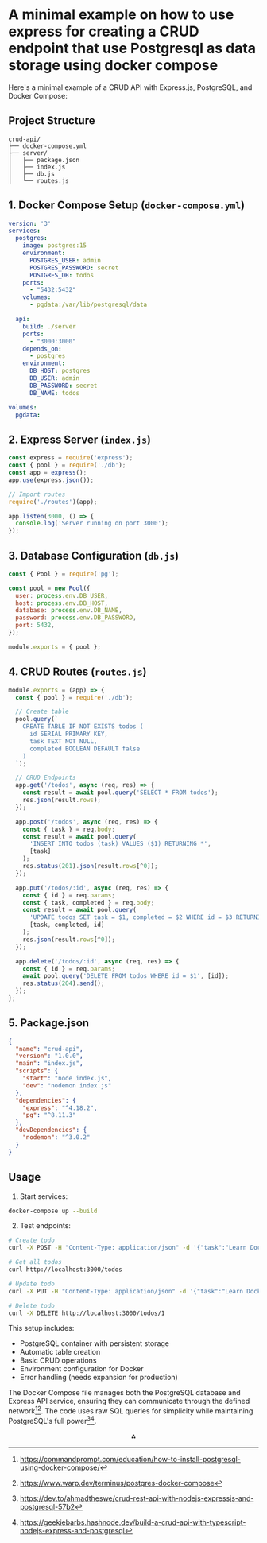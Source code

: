 # A minimal example on how to use express for creating a CRUD endpoint that use Postgresql as data storage using docker compose

Here's a minimal example of a CRUD API with Express.js, PostgreSQL, and Docker Compose:

## Project Structure

```
crud-api/
├── docker-compose.yml
├── server/
│   ├── package.json
│   ├── index.js
│   ├── db.js
│   └── routes.js
```


## 1. Docker Compose Setup (`docker-compose.yml`)

```yaml
version: '3'
services:
  postgres:
    image: postgres:15
    environment:
      POSTGRES_USER: admin
      POSTGRES_PASSWORD: secret
      POSTGRES_DB: todos
    ports:
      - "5432:5432"
    volumes:
      - pgdata:/var/lib/postgresql/data

  api:
    build: ./server
    ports:
      - "3000:3000"
    depends_on:
      - postgres
    environment:
      DB_HOST: postgres
      DB_USER: admin
      DB_PASSWORD: secret
      DB_NAME: todos

volumes:
  pgdata:
```


## 2. Express Server (`index.js`)

```javascript
const express = require('express');
const { pool } = require('./db');
const app = express();
app.use(express.json());

// Import routes
require('./routes')(app);

app.listen(3000, () => {
  console.log('Server running on port 3000');
});
```


## 3. Database Configuration (`db.js`)

```javascript
const { Pool } = require('pg');

const pool = new Pool({
  user: process.env.DB_USER,
  host: process.env.DB_HOST,
  database: process.env.DB_NAME,
  password: process.env.DB_PASSWORD,
  port: 5432,
});

module.exports = { pool };
```


## 4. CRUD Routes (`routes.js`)

```javascript
module.exports = (app) => {
  const { pool } = require('./db');

  // Create table
  pool.query(`
    CREATE TABLE IF NOT EXISTS todos (
      id SERIAL PRIMARY KEY,
      task TEXT NOT NULL,
      completed BOOLEAN DEFAULT false
    )
  `);

  // CRUD Endpoints
  app.get('/todos', async (req, res) => {
    const result = await pool.query('SELECT * FROM todos');
    res.json(result.rows);
  });

  app.post('/todos', async (req, res) => {
    const { task } = req.body;
    const result = await pool.query(
      'INSERT INTO todos (task) VALUES ($1) RETURNING *',
      [task]
    );
    res.status(201).json(result.rows[^0]);
  });

  app.put('/todos/:id', async (req, res) => {
    const { id } = req.params;
    const { task, completed } = req.body;
    const result = await pool.query(
      'UPDATE todos SET task = $1, completed = $2 WHERE id = $3 RETURNING *',
      [task, completed, id]
    );
    res.json(result.rows[^0]);
  });

  app.delete('/todos/:id', async (req, res) => {
    const { id } = req.params;
    await pool.query('DELETE FROM todos WHERE id = $1', [id]);
    res.status(204).send();
  });
};
```


## 5. Package.json

```json
{
  "name": "crud-api",
  "version": "1.0.0",
  "main": "index.js",
  "scripts": {
    "start": "node index.js",
    "dev": "nodemon index.js"
  },
  "dependencies": {
    "express": "^4.18.2",
    "pg": "^8.11.3"
  },
  "devDependencies": {
    "nodemon": "^3.0.2"
  }
}
```


## Usage

1. Start services:
```bash
docker-compose up --build
```

2. Test endpoints:
```bash
# Create todo
curl -X POST -H "Content-Type: application/json" -d '{"task":"Learn Docker"}' http://localhost:3000/todos

# Get all todos
curl http://localhost:3000/todos

# Update todo
curl -X PUT -H "Content-Type: application/json" -d '{"task":"Learn Docker Compose", "completed":true}' http://localhost:3000/todos/1

# Delete todo
curl -X DELETE http://localhost:3000/todos/1
```

This setup includes:

- PostgreSQL container with persistent storage
- Automatic table creation
- Basic CRUD operations
- Environment configuration for Docker
- Error handling (needs expansion for production)

The Docker Compose file manages both the PostgreSQL database and Express API service, ensuring they can communicate through the defined network[^3][^5]. The code uses raw SQL queries for simplicity while maintaining PostgreSQL's full power[^1][^4].

<div style="text-align: center">⁂</div>

[^1]: https://dev.to/ahmadtheswe/crud-rest-api-with-nodejs-expressjs-and-postgresql-57b2

[^2]: https://www.bezkoder.com/node-express-sequelize-postgresql/

[^3]: https://commandprompt.com/education/how-to-install-postgresql-using-docker-compose/

[^4]: https://geekiebarbs.hashnode.dev/build-a-crud-api-with-typescript-nodejs-express-and-postgresql

[^5]: https://www.warp.dev/terminus/postgres-docker-compose

[^6]: https://dev.to/francescoxx/build-a-crud-rest-api-in-javascript-using-nodejs-express-postgres-docker-jkb

[^7]: https://www.hostmycode.in/tutorials/setting-up-postgresql-16-using-docker-compose

[^8]: https://www.docker.com/blog/how-to-use-the-postgres-docker-official-image/

[^9]: https://www.youtube.com/watch?v=OnQvGqcZp0o

[^10]: https://blog.devgenius.io/create-a-crud-api-using-node-js-express-and-postgresql-51041cb16e46

[^11]: https://github.com/dyshaev-working/nodejs-express-typescript-knex-psql-crud-example

[^12]: https://github.com/bezkoder/node-express-sequelize-postgresql

[^13]: https://github.com/khezen/compose-postgres/blob/master/docker-compose.yml

[^14]: https://docs.docker.com/reference/samples/postgres/

[^15]: https://stackoverflow.com/questions/30848670/how-to-customize-the-configuration-file-of-the-official-postgresql-docker-image

[^16]: https://www.youtube.com/watch?v=wWEBwmtu7ts

[^17]: https://hub.docker.com/_/postgres

[^18]: https://www.tutofox.com/react/tutorial-fullstack-react-typescript-nodejs-express-postgresql/

[^19]: https://www.linkedin.com/pulse/nodejs-meets-postgresql-building-scalable-crud-rest-apis-mohit-sehgal-lzbac

[^20]: https://blog.logrocket.com/crud-rest-api-node-js-express-postgresql/

[^21]: https://hashinteractive.com/blog/docker-compose-up-with-postgres-quick-tips/

[^22]: https://geshan.com.np/blog/2021/12/docker-postgres/

